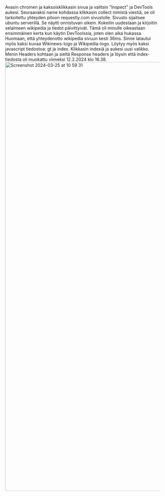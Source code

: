 Avasin chromen ja kaksoisklikkasin sivua ja valitsin "Inspect" ja DevTools aukesi. 
Seuraavaksi name kohdassa klikkasin collect nimistä viestiä, se oli tarkoitettu yhteyden pitoon  requestly.com sivustolle. Sivusto sijaitsee ubuntu serverillä. Se näytti onnistuvan oikein.
Kokeilin uudestaan ja kirjoitin selaimeen wikipedia ja tiedot päivittyivät. Tämä oli minulle oikeastaan ensimmäinen kerta kun käytin DevToolssia, joten olen aika hukassa. Huomaan, että yhteydenotto wikipedia sivuun kesti 36ms. Sinne latautui myös kaksi kuvaa Wikinews-logo ja Wikipedia-logo. Löytyy myös kaksi javascript tiedostoa: gt ja index. Klikkasin indexiä ja aukesi uusi valikko. Menin Headers kohtaan ja sieltä Response headers ja löysin että index-tiedosta oli muokattu viimeksi 12.2.2024 klo 16.38.
<img width="1395" alt="Screenshot 2024-03-25 at 10 59 31" src="https://github.com/JoonasKal/Tunkeutumistestaus/assets/104196551/a4b65eb0-1466-4c0f-86a1-07ed5a4ffb72">
